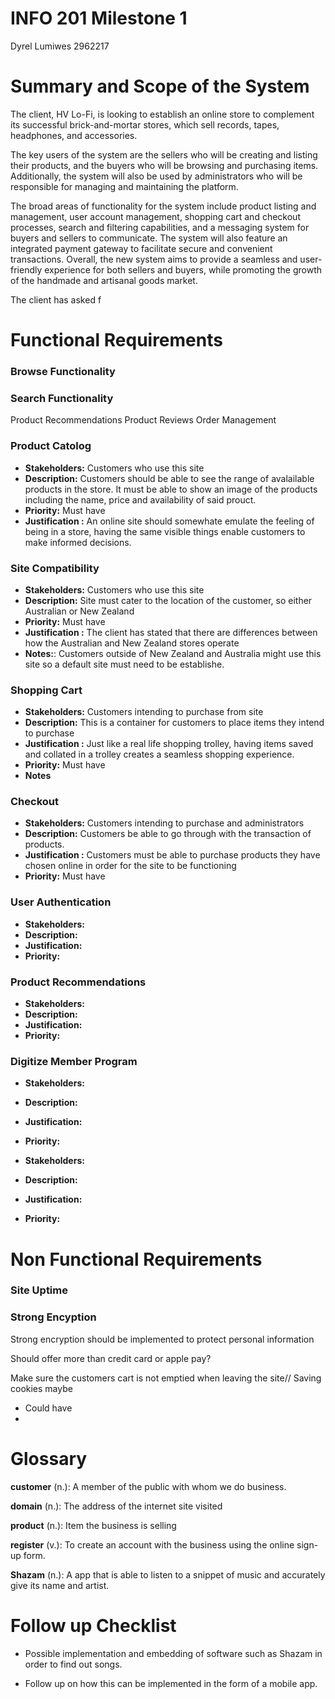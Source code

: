 # INFO 201 Milestone 1

Dyrel Lumiwes 2962217


# Summary and Scope of the System

The client, HV Lo-Fi, is looking to establish an online store to complement its successful brick-and-mortar stores, which sell records, tapes, headphones, and accessories. 




The key users of the system are the sellers who will be creating and listing their products, and the buyers who will be browsing and purchasing items. Additionally, the system will also be used by administrators who will be responsible for managing and maintaining the platform.

The broad areas of functionality for the system include product listing and management, user account management, shopping cart and checkout processes, search and filtering capabilities, and a messaging system for buyers and sellers to communicate. The system will also feature an integrated payment gateway to facilitate secure and convenient transactions. Overall, the new system aims to provide a seamless and user-friendly experience for both sellers and buyers, while promoting the growth of the handmade and artisanal goods market.

The client has asked f

# Functional Requirements

### Browse Functionality
### Search Functionality
Product Recommendations
Product Reviews
Order Management

 ### __Product Catolog__
 * **Stakeholders:**  Customers who use this site
 * **Description:** Customers should be able to see the range of avalailable products in the store. It must be able to show an image of the products including the name, price and availability of said prouct. 
 * **Priority:** Must have
 * **Justification :** An online site should somewhate emulate the feeling of being in a store, having the same visible things enable customers to make informed decisions.

### __Site Compatibility__
* **Stakeholders:** Customers who use this site
* **Description:** Site must cater to the location of the customer, so either Australian or New Zealand
* **Priority:** Must have
* **Justification :** The client has stated that there are differences between how the Australian and New Zealand stores operate
* **Notes:**: Customers outside of New Zealand and Australia might use this site so a default site must need to be establishe.

### __Shopping Cart__
* **Stakeholders:** Customers intending to purchase from site
* **Description:** This is a container for customers to place items they intend to purchase
* **Justification :** Just like a real life shopping trolley, having items saved and collated in a trolley creates a seamless shopping experience.
* **Priority:** Must have
* **Notes**
  
### __Checkout__
* **Stakeholders:** Customers intending to purchase and administrators
* **Description:** Customers be able to go through with the transaction of products.
* **Justification :** Customers must be able to purchase products they have chosen online in order for the site to be functioning
* **Priority:** Must have

### __User Authentication__
* **Stakeholders:**
* **Description:**
* **Justification:**
* **Priority:**

### __Product Recommendations__
* **Stakeholders:**
* **Description:**
* **Justification:**
* **Priority:**

### __Digitize Member Program__
* **Stakeholders:**
* **Description:**
* **Justification:**
* **Priority:**



* **Stakeholders:**
* **Description:**
* **Justification:**
* **Priority:**



# Non Functional Requirements


### __Site Uptime__ 

### __Strong Encyption__ 
Strong encryption should be implemented to protect personal information

Should offer more than credit card or apple pay?

Make sure the customers cart is not emptied when leaving the site// Saving cookies maybe
 - Could have
 - 
  


# __Glossary__
**customer** (n.): A member of the public with whom we do business.



**domain** (n.): The address of the internet site visited

**product** (n.): Item the business is selling


**register** (v.): To create an account with the business using the online sign-up form.

**Shazam** (n.): A app that is able to listen to a snippet of music and accurately give its name and artist.





# Follow up Checklist

  * Possible implementation and embedding of software such as Shazam in order to find out songs.
  
  * Follow up on how this can be implemented in the form of a mobile app.
